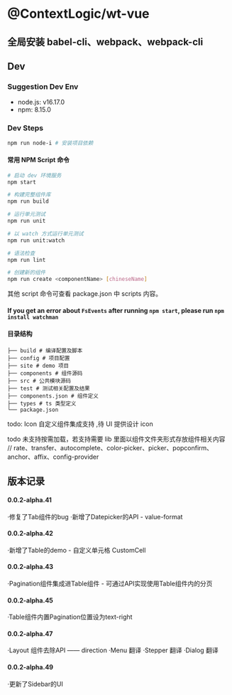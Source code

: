 # @ContextLogic/wt-vue

## 全局安装 babel-cli、webpack、webpack-cli

## Dev

### Suggestion Dev Env
- node.js: v16.17.0
- npm: 8.15.0

### Dev Steps

```bash
npm run node-i # 安装项目依赖
```

#### 常用 NPM Script 命令

```bash
# 启动 dev 环境服务
npm start

# 构建完整组件库
npm run build

# 运行单元测试
npm run unit

# 以 watch 方式运行单元测试
npm run unit:watch

# 语法检查
npm run lint

# 创建新的组件
npm run create <componentName> [chineseName]
```

其他 script 命令可查看 package.json 中 scripts 内容。

#### If you get an error about `FsEvents` after running `npm start`, please run `npm install watchman`

#### 目录结构

```
├── build # 编译配置及脚本
├── config # 项目配置
├── site # demo 项目
├── components # 组件源码
├── src # 公共模块源码
├── test # 测试相关配置及结果
├── components.json # 组件定义
├── types # ts 类型定义
└── package.json
```

todo: Icon 自定义组件集成支持 ,待 UI 提供设计 icon

todo 未支持按需加载，若支持需要 lib 里面以组件文件夹形式存放组件相关内容
// rate、transfer、autocomplete、color-picker、picker、popconfirm、anchor、affix、config-provider

## 版本记录

#### 0.0.2-alpha.41
·修复了Tab组件的bug
·新增了Datepicker的API - value-format

#### 0.0.2-alpha.42
·新增了Table的demo - 自定义单元格 CustomCell

#### 0.0.2-alpha.43
·Pagination组件集成进Table组件 - 可通过API实现使用Table组件内的分页

#### 0.0.2-alpha.45
·Table组件内置Pagination位置设为text-right

#### 0.0.2-alpha.47
·Layout 组件去除API —— direction
·Menu 翻译
·Stepper 翻译
·Dialog 翻译

#### 0.0.2-alpha.49
·更新了Sidebar的UI

